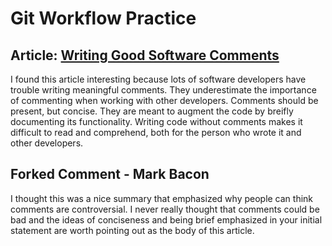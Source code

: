 # Git Workflow Practice

## Article: [Writing Good Software Comments](https://www.brainstobytes.com/writing-good-software-comments-i/)

I found this article interesting because lots of software developers have trouble writing meaningful comments. They underestimate the importance of commenting when working with other developers. Comments should be present, but concise. They are meant to augment the code by breifly documenting its functionality. Writing code without comments makes it difficult to read and comprehend, both for the person who wrote it and other developers.

## Forked Comment - Mark Bacon

I thought this was a nice summary that emphasized why people can think comments are controversial. I never really thought that comments could be bad and the ideas of conciseness and being brief emphasized in your initial statement are worth pointing out as the body of this article.
